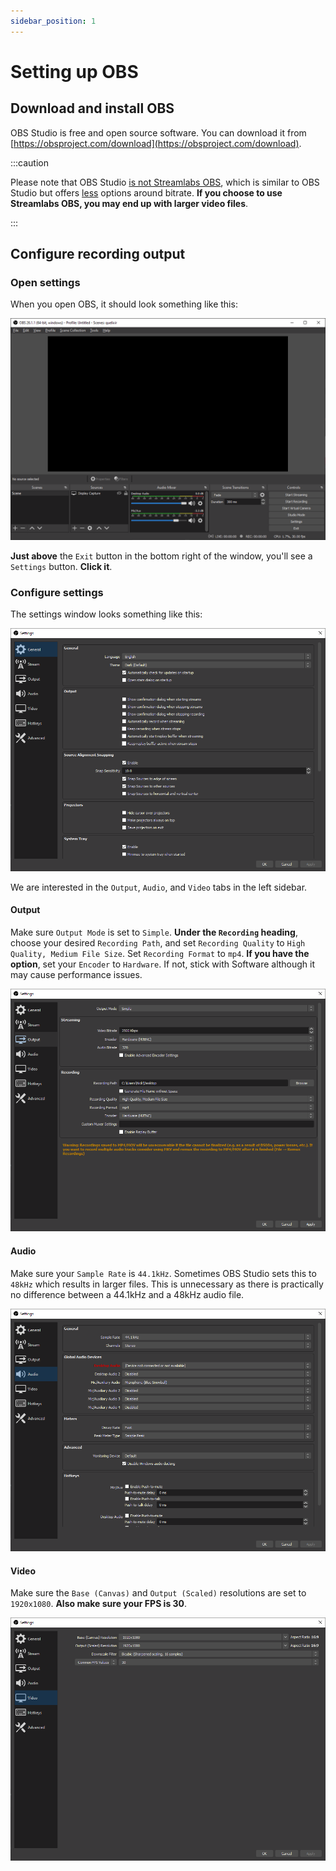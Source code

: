 ```yaml
---
sidebar_position: 1
---
```


# Setting up OBS

## Download and install OBS

OBS Studio is free and open source software. You can download it from [https://obsproject.com/download](https://obsproject.com/download).

:::caution

Please note that OBS Studio <u>is not Streamlabs OBS</u>, which is similar to OBS Studio but offers <u>less</u> options around bitrate. **If you choose to use Streamlabs OBS, you may end up with larger video files**.

:::

## Configure recording output

### Open settings

When you open OBS, it should look something like this:

![Default OBS window](./setting-up-obs/Capture1.PNG)

**Just above** the `Exit` button in the bottom right of the window, you'll see a `Settings` button. **Click it**.

### Configure settings

The settings window looks something like this:

![Settings window](./setting-up-obs/Capture2.PNG)

We are interested in the `Output`, `Audio`, and `Video` tabs in the left sidebar.

#### Output

Make sure `Output Mode` is set to `Simple`. **Under the `Recording` heading**, choose your desired `Recording Path`, and set `Recording Quality` to `High Quality, Medium File Size`. Set `Recording Format` to `mp4`. **If you have the option**, set your `Encoder` to `Hardware`. If not, stick with Software although it may cause performance issues.

![Configuring output settings](./setting-up-obs/Capture3.PNG)

#### Audio

Make sure your `Sample Rate` is `44.1kHz`. Sometimes OBS Studio sets this to `48kHz` which results in larger files. This is unnecessary as there is practically no difference between a 44.1kHz and a 48kHz audio file.

![Configuring audio settings](./setting-up-obs/Capture4.PNG)

#### Video

Make sure the `Base (Canvas)` and `Output (Scaled)` resolutions are set to `1920x1080`. **Also make sure your FPS is 30**.

![Configuring video settings](./setting-up-obs/Capture5.PNG)
